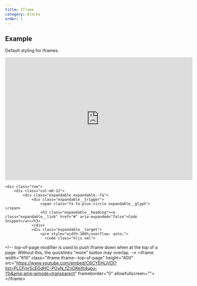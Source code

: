 ```yaml
---
title: Iframe
category: Blocks
order: 1
---
```


## Example

Default styling for iframes. 

<div class="row margin-top-65--desktop">
	<div class="col-sm-8">
		<iframe width="610" class="iframe iframe--top-of-page" height="400" src="https://www.youtube.com/embed/C6CYEHLjVDI?list=PLCFmr5cEGdHC-POvN_fZnOKeXt4upu-Yb&amp;wmode=transparent" frameborder="0" allowfullscreen=""></iframe>
	</div>

	<div class="row">
		<div class="col-md-12">
			<div class="expandable expandable--fa">
				<div class="expandable__trigger">
					<span class="fa fa-plus-circle expandable__glyph"> </span>
					<h3 class="expandable__heading"><a class="expandable__link" href="#" aria-expanded="false">Code Snippet</a></h3>
				</div>
				<div class="expandable__target">
					<pre style="width:100%;overflow: auto;">
					  <code class="hljs xml">
&lt;!-- top-of-page modifier is used to push iframe down when at the top of a page. Without this, the quicklinks "more" button may overlap. --&gt;
&lt;iframe width="610" class="iframe iframe--top-of-page" height="400" src="https://www.youtube.com/embed/C6CYEHLjVDI?list=PLCFmr5cEGdHC-POvN_fZnOKeXt4upu-Yb&amp;amp;wmode=transparent" frameborder="0" allowfullscreen=""&gt;&lt;/iframe&gt;
						</code>
				</pre>
			</div>
		</div>
	</div>
</div>
</div>

